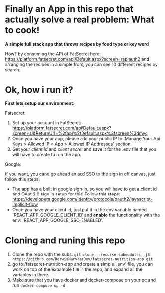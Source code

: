 # Finally an App in this repo that actually solve a real problem: What to cook!
**A simple full stack app that throws recipes by food type or key word**

How? by consuming the API of FatSecret here: https://platform.fatsecret.com/api/Default.aspx?screen=rapiauth2 and arranging the recipes in a simple front, you can see 10 different recipes by search.

# Ok, how i run it?

**First lets setup our environment:**

Fatsecret: 

1. Set up your account in FatSecret: https://platform.fatsecret.com/api/Default.aspx?screen=si&ReturnUrl=%2fapi%2fDefault.aspx%3fscreen%3dmyc
2. Once you have your app, please add your public IP to 'Manage Your Api Keys > Allowed IP > App > Allowed IP Addresses' section.
3. Get your *client id* and *client secret* and save it for the .env file that you will have to create tu run the app.

Google:

If you want, you cand go ahead an add SSO to the sign in off canvas, just follow this steps:

- The app has a built in google sign-in, so you will have to get a client id and OAut 2.0 sign in setup for this. Follow this steps: https://developers.google.com/identity/protocols/oauth2/javascript-implicit-flow
- Once you have your client id, just put it in the env variable named 'REACT_APP_GOOGLE_CLIENT_ID' and **enable** the functionality with the env: 'REACT_APP_GOOGLE_SSO_ENABLED'.

# Cloning and runing this repo

1. Clone the repo with the subs: ``git clone --recurse-submodules -j8 https://github.com/DarwisNarvaezDev/fatsecret-nutrition-app.git``
2. go to /fatsecret-nutrition-app and create a simple '.env' file, you can work on top of the expample file in the repo, and expand all the variables in there.
3. Make sure that you have docker and docker-compose on your pc and run ``docker-compose up -d`` 
